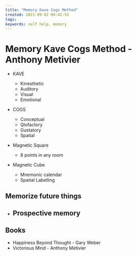 ```yaml
---
title: "Memory Kave Cogs Method"
created: 2021-09-02 09:42:53
tags:
keywords: self help, memory
---
```


# Memory Kave Cogs Method - Anthony Metivier

- KAVE
  - Kinesthetic
  - Auditory
  - Visual
  - Emotional
- COGS
  - Conceptual
  - Qlofactory
  - Gustatory
  - Spatial

- Magnetic Square
  - 8 points in any room
- Magnetic Cube
  - Mnemonic calendar
  - Spatial Labelling

## Memorize future things

- Prospective memory
  - 

## Books

  - Happiness Beyond Thought - Gary Weber
  - Victorious Mind - Anthony Metivier
